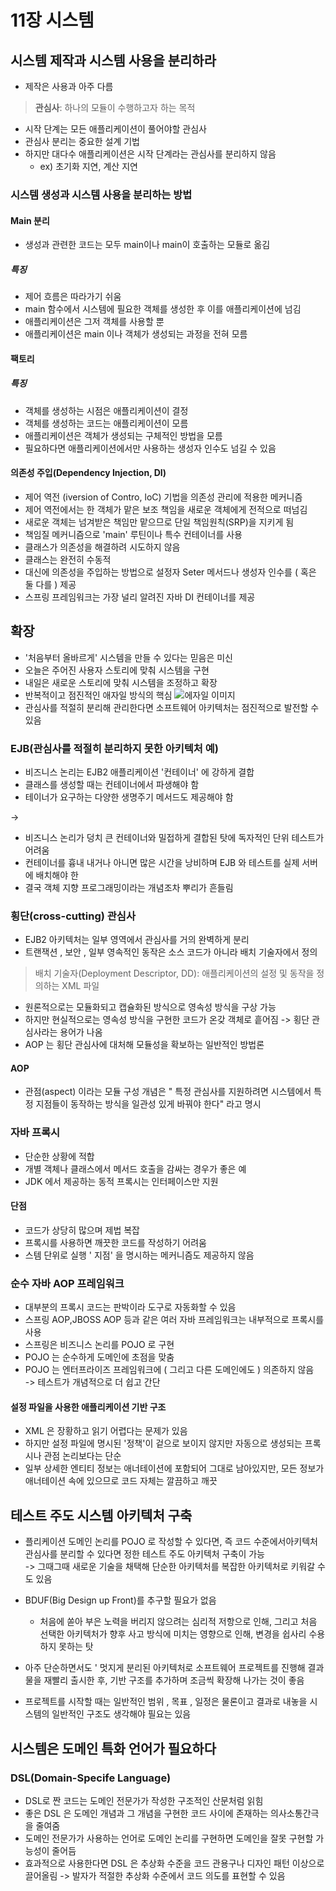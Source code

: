 # 11장 시스템
## 시스템 제작과 시스템 사용을 분리하라
- 제작은 사용과 아주 다름
> **관심사**: 하나의 모듈이 수행하고자 하는 목적
- 시작 단계는 모든 애플리케이션이 풀어야할 관심사
- 관심사 분리는 중요한 설계 기법
- 하지만 대다수 애플리케이션은 시작 단계라는 관심사를 분리하지 않음
  - ex) 초기화 지연, 계산 지연

### 시스템 생성과 시스템 사용을 분리하는 방법

#### Main 분리
- 생성과 관련한 코드는 모두 main이나 main이 호출하는 모듈로 옮김

##### 특징
- 제어 흐름은 따라가기 쉬움
- main 함수에서 시스템에 필요한 객체를 생성한 후 이를 애플리케이션에 넘김
- 애플리케이션은 그저 객체를 사용할 뿐
- 애플리케이션은 main 이나 객체가 생성되는 과정을 전혀 모름

#### 팩토리
##### 특징
- 객체를 생성하는 시점은 애플리케이션이 결정
- 객체를 생성하는 코드는 애플리케이션이 모름
- 애플리케이션은 객체가 생성되는 구체적인 방법을 모름
- 필요하다면 애플리케이션에서만 사용하는 생성자 인수도 넘길 수 있음

#### 의존성 주입(Dependency Injection, DI)
- 제어 역전 (iversion of Contro, loC) 기법을 의존성 관리에 적용한 메커니즘
- 제어 역전에서는 한 객체가 맡은 보조 책임을 새로운 객체에게 전적으로 떠넘김
- 새로운 객체는 넘겨받은 책임만 맡으므로 단일 책임원칙(SRP)을 지키게 됨
- 책임질 메커니즘으로 'main' 루틴이나 특수 컨테이너를 사용
- 클래스가 의존성을 해결하려 시도하지 않음
- 클래스는 완전히 수동적
- 대신에 의존성을 주입하는 방법으로 설정자 Seter 메서드나 생성자 인수를 ( 혹은 둘 다를 ) 제공
- 스프링 프레임워크는 가장 널리 알려진 자바 DI 컨테이너를 제공

## 확장
- '처음부터 올바르게' 시스템을 만들 수 있다는 믿음은 미신
- 오늘은 주어진 사용자 스토리에 맞춰 시스템을 구현
- 내일은 새로운 스토리에 맞춰 시스템을 조정하고 확장
- 반복적이고 점진적인 애자일 방식의 핵심
![에자일 이미지]()
- 관심사를 적절히 분리해 관리한다면 소프트웨어 아키텍처는 점진적으로 발전할 수 있음
### EJB(관심사를 적절히 분리하지 못한 아키텍처 예)

- 비즈니스 논리는 EJB2 애플리케이션 '컨테이너' 에 강하게 결합
- 클래스를 생성할 때는 컨테이너에서 파생해야 함
- 테이너가 요구하는 다양한 생명주기 메서드도 제공해야 함 <br>

-> <br>

- 비즈니스 논리가 덩치 큰 컨테이너와 밀접하게 결합된 탓에 독자적인 단위 테스트가 어려움
- 컨테이너를 흉내 내거나 아니면 많은 시간을 낭비하며 EJB 와 테스트를 실제 서버에 배치해야 한
- 결국 객체 지향 프로그래밍이라는 개념조차 뿌리가 흔들림

### 횡단(cross-cutting) 관심사
- EJB2 아키텍처는 일부 영역에서 관심사를 거의 완벽하게 분리
- 트랜잭션 , 보안 , 일부 영속적인 동작은 소스 코드가 아니라 배치 기술자에서 정의
> 배치 기술자(Deployment Descriptor, DD): 애플리케이션의 설정 및 동작을 정의하는 XML 파일
- 원론적으로는 모듈화되고 캡슐화된 방식으로 영속성 방식을 구상 가능
- 하지만 현실적으로는 영속성 방식을 구현한 코드가 온갖 객체로 흩어짐 -> 횡단 관심사라는 용어가 나옴
- AOP 는 횡단 관심사에 대처해 모듈성을 확보하는 일반적인 방법론

#### AOP
- 관점(aspect) 이라는 모듈 구성 개념은 " 특정 관심사를 지원하려면 시스템에서 특정 지점들이 동작하는 방식을 일관성 있게 바꿔야 한다" 라고 명시


### 자바 프록시
- 단순한 상황에 적합
- 개별 객체나 클래스에서 메서드 호출을 감싸는 경우가 좋은 예
- JDK 에서 제공하는 동적 프록시는 인터페이스만 지원

#### 단점
- 코드가 상당히 많으며 제법 복잡
-  프록시를 사용하면 깨끗한 코드를 작성하기 어려움
- 스템 단위로 실행 ' 지점' 을 명시하는 메커니즘도 제공하지 않음

### 순수 자바 AOP 프레임워크
- 대부분의 프록시 코드는 판박이라 도구로 자동화할 수 있음
- 스프링 AOP,JBOSS AOP 등과 같은 여러 자바 프레임워크는 내부적으로 프록시를 사용
- 스프링은 비즈니스 논리를 POJO 로 구현
- POJO 는 순수하게 도메인에 초점을 맞춤
- POJO 는 엔터프라이즈 프레임워크에 ( 그리고 다른 도메인에도 ) 의존하지 않음   
-> 테스트가 개념적으로 더 쉽고 간단

#### 설정 파일을 사용한 애플리케이션 기반 구조
- XML 은 장황하고 읽기 어렵다는 문제가 있음
- 하지만 설정 파일에 명시된 '정책'이 겉으로 보이지 않지만 자동으로 생성되는 프록시나 관점 논리보다는 단순
- 일부 상세한 엔티티 정보는 애너테이션에 포함되어 그대로 남아있지만, 모든 정보가 애너테이션 속에 있으므로 코드 자체는 깔끔하고 깨끗

## 테스트 주도 시스템 아키텍처 구축
- 플리케이션 도메인 논리를 POJO 로 작성할 수 있다면, 즉 코드 수준에서아키텍처 관심사를 분리할 수 있다면 정한 테스트 주도 아키텍처 구축이 가능 <br>
-> 그때그때 새로운 기술을 채택해 단순한 아키텍처를 복잡한 아키텍처로 키워갈 수도 있음
- BDUF(Big Design up Front)를 추구할 필요가 없음
  - 처음에 쏟아 부은 노력을 버리지 않으려는 심리적 저항으로 인해, 그리고 처음 선택한 아키텍처가 향후 사고 방식에 미치는 영향으로 인해, 변경을 쉽사리 수용하지 못하는 탓

- 아주 단순하면서도 ' 멋지게 분리된 아키텍처로 소프트웨어 프로젝트를 진행해 결과물을 재빨리 출시한 후, 기반 구조를 추가하며 조금씩 확장해 나가는 것이 좋음

- 프로젝트를 시작할 때는 일반적인 범위 , 목표 , 일정은 물론이고 결과로 내놓을 시스템의 일반적인 구조도 생각해야 필요는 있음

## 시스템은 도메인 특화 언어가 필요하다
### DSL(Domain-Specife Language)
- DSL로 짠 코드는 도메인 전문가가 작성한 구조적인 산문처럼 읽힘
- 좋은 DSL 은 도메인 개념과 그 개념을 구현한 코드 사이에 존재하는 의사소통간극을 줄여줌
- 도메인 전문가가 사용하는 언어로 도메인 논리를 구현하면 도메인을 잘못 구현할 가능성이 줄어듬
- 효과적으로 사용한다면 DSL 은 추상화 수준을 코드 관용구나 디자인 패턴 이상으로 끌어올림 -> 발자가 적절한 추상화 수준에서 코드 의도를 표현할 수 있음